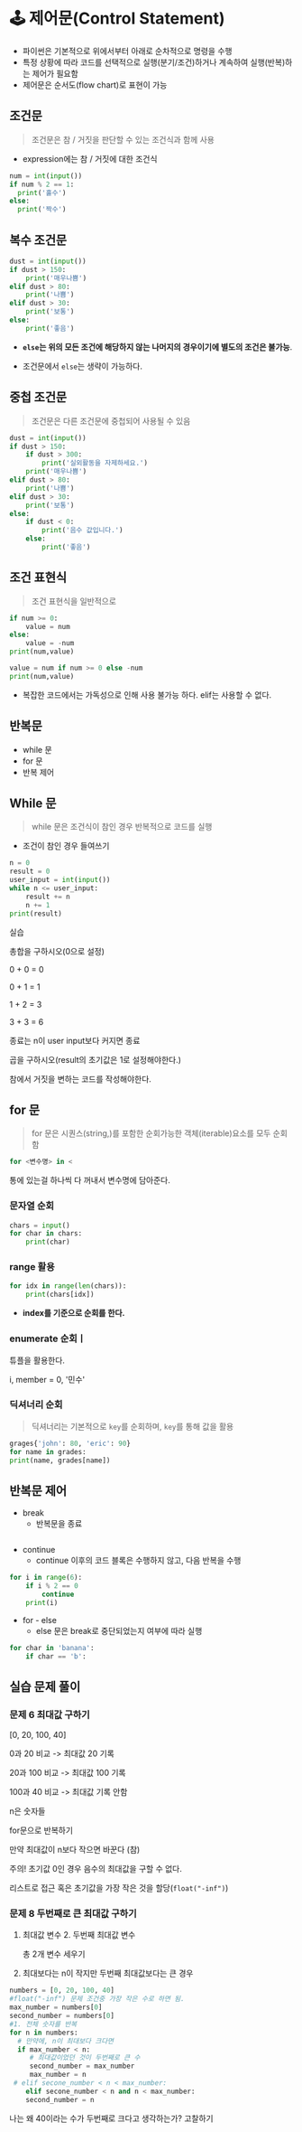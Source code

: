 # 🕹 제어문(Control Statement)

- 파이썬은 기본적으로 위에서부터 아래로 순차적으로 명령을 수행
- 특정 상황에 따라 코드를 선택적으로 실행(분기/조건)하거나 계속하여 실행(반복)하는 제어가 필요함
- 제어문은 순서도(flow chart)로 표현이 가능

## 조건문

> 조건문은 참 / 거짓을 판단할 수 있는 조건식과 함께 사용

- expression에는 참 / 거짓에 대한 조건식

```python
num = int(input())
if num % 2 == 1:
  print('홀수')
else:
  print('짝수')
```

## 복수 조건문

```python
dust = int(input())
if dust > 150:
    print('매우나쁨')
elif dust > 80:
    print('나쁨')
elif dust > 30:
    print('보통')
else:
    print('좋음')
```

- **`else`는 위의 모든 조건에 해당하지 않는 나머지의 경우이기에 별도의 조건은 불가능**.

- 조건문에서 `else`는 생략이 가능하다.



## 중첩 조건문

> 조건문은 다른 조건문에 중첩되어 사용될 수 있음

```python
dust = int(input())
if dust > 150:
    if dust > 300:
        print('실외활동을 자제하세요.')
    print('매우나쁨')
elif dust > 80:
    print('나쁨')
elif dust > 30:
    print('보통')
else:
    if dust < 0:
        print('음수 값입니다.')
    else:
        print('좋음')
```

## 조건 표현식

> 조건 표현식을 일반적으로

```python
if num >= 0:
    value = num
else:
    value = -num
print(num,value)
```

```python
value = num if num >= 0 else -num
print(num,value)
```

- 복잡한 코드에서는 가독성으로 인해 사용 불가능 하다. elif는 사용할 수 없다.

## 반복문

- while 문
- for 문
- 반복 제어



## While 문

> while 문은 조건식이 참인 경우 반복적으로 코드를 실행

- 조건이 참인 경우 들여쓰기

```python
n = 0
result = 0
user_input = int(input())
while n <= user_input:
    result += n
    n += 1
print(result)
```



실습

총합을 구하시오(0으로 설정)

0 + 0 = 0

0 + 1 = 1

1 + 2 = 3

3 + 3 = 6

종료는 n이 user input보다 커지면 종료

곱을 구하시오(result의 초기값은 1로 설정해야한다.)

참에서 거짓을 변하는 코드를 작성해야한다.

## for 문

> for 문은 시퀀스(string,)를 포함한 순회가능한 객체(iterable)요소를 모두 순회함

```python
for <변수명> in <
```

통에 있는걸 하나씩 다 꺼내서 변수명에 담아준다.



### 문자열 순회

```python
chars = input()
for char in chars:
    print(char)
```

### range 활용

```python
for idx in range(len(chars)):
    print(chars[idx])
```

- **index를 기준으로 순회를 한다.**

### enumerate 순회ㅣ

튜플을 활용한다.

i, member = 0, '민수'



### 딕셔너리 순회

> 딕셔너리는 기본적으로 `key`를 순회하며, `key`를 통해 값을 활용

```python
grages{'john': 80, 'eric': 90}
for name in grades:
print(name, grades[name])
```



## 반복문 제어

- break
  - 반복문을 종료

```python
```



- continue
  - continue 이후의 코드 블록은 수행하지 않고, 다음 반복을 수행

```python
for i in range(6):
    if i % 2 == 0
        continue
    print(i)
```



- for - else
  - else 문은 break로 중단되었는지 여부에 따라 실행

```python
for char in 'banana':
    if char == 'b':
```



## 실습 문제 풀이

### 문제 6 최대값 구하기

[0, 20, 100, 40]

0과 20 비교 -> 최대값 20 기록

20과 100 비교 -> 최대값 100 기록

100과 40 비교 -> 최대값 기록 안함

n은 숫자들

for문으로 반복하기

만약 최대값이 n보다 작으면 바꾼다 (참)

주의! 초기값 0인 경우 음수의 최대값을 구할 수 없다.

리스트로 접근 혹은 초기값을 가장 작은 것을 할당(`float("-inf")`)



### 문제 8 두번째로 큰 최대값 구하기

1. 최대값 변수 2. 두번째 최대값 변수

   총 2개 변수 세우기

2. 최대보다는 n이 작지만 두번째 최대값보다는 큰 경우

```python
numbers = [0, 20, 100, 40]
#float("-inf") 문제 조건중 가장 작은 수로 하면 됨.
max_number = numbers[0]
second_number = numbers[0]
#1. 전체 숫자를 반복
for n in numbers:
  # 만약에, n이 최대보다 크다면
  if max_number < n:
     # 최대값이었던 것이 두번째로 큰 수
     second_number = max_number
     max_number = n
 # elif secone_number < n < max_number:
    elif secone_number < n and n < max_number:
    second_number = n
```



나는 왜 40이라는 수가 두번째로 크다고 생각하는가? 고찰하기



